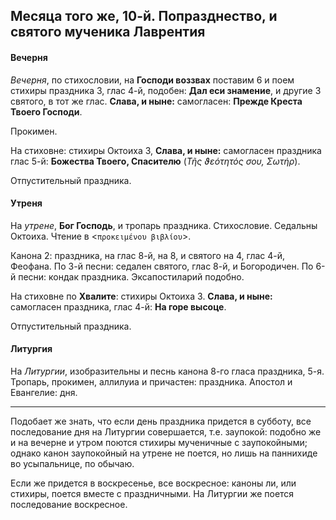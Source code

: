 
## Месяца того же, 10-й. Попразднество, и святого мученика Лаврентия

#### Вечерня

*Вечерня*, по стихословии, на **Господи воззвах** поставим 6 и поем
стихиры праздника 3, глас 4-й, подобен: **Дал еси знамение**, и
другие 3 святого, в тот же глас. **Слава, и ныне:** самогласен:
**Прежде Креста Твоего Господи**.

Прокимен.

На стиховне: стихиры Октоиха 3, **Слава, и ныне:** самогласен праздника
глас 5-й: **Божества Твоего, Спасителю** (*Τῆς ϑεότητός σου, Σωτήρ*).

Отпустительный праздника.

#### Утреня

На *утрене*, **Бог Господь**, и тропарь праздника. Стихословие. Седальны
Октоиха. Чтение в <`προκειμένου βιβλίου`>.

Канона 2: праздника, на глас 8-й, на 8, и святого на 4, глас 4-й, Феофана.
По 3-й песни: седален святого, глас 8-й, и Богородичен.
По 6-й песни: кондак праздника. 
Эксапостиларий подобно.

На стиховне по **Хвалите**: стихиры Октоиха 3. **Слава, и ныне:**
самогласен праздника, глас 4-й: **На горе высоце**.

Отпустительный праздника.

#### Литургия

На *Литургии*, изобразительны и песнь канона 8-го гласа праздника, 5-я.
Тропарь, прокимен, аллилуиа и причастен: праздника. 
Апостол и Евангелие: дня.

---

Подобает же знать, что если день праздника придется в субботу, все
последование дня на Литургии совершается, т.е. заупокой: подобно же
и на вечерне и утром поются стихиры мученичные с заупокойными;
однако канон заупокойный на утрене не поется, но лишь на паннихиде во
усыпальнице, по обычаю.

Если же придется в воскресенье, все воскресное: каноны ли, или стихиры,
поется вместе с праздничными. На Литургии же поется последование
воскресное.
